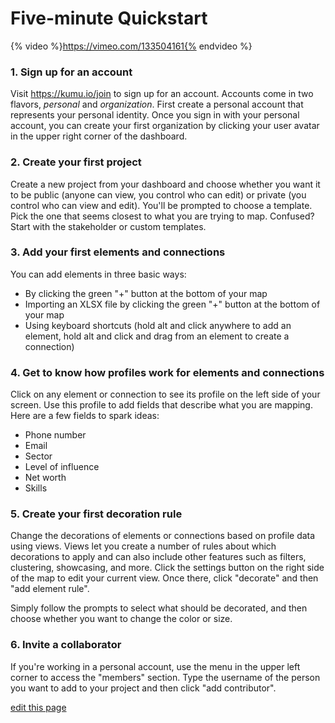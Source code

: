# Five-minute Quickstart

{% video %}https://vimeo.com/133504161{% endvideo %}

### 1. Sign up for an account

Visit https://kumu.io/join to sign up for an account. Accounts come in two flavors, *personal* and *organization*. First create a personal account that represents your personal identity. Once you sign in with your personal account, you can create your first organization by clicking your user avatar in the upper right corner of the dashboard.

### 2. Create your first project

Create a new project from your dashboard and choose whether you want it to be public (anyone can view, you control who can edit) or private (you control who can view and edit). You'll be prompted to choose a template. Pick the one that seems closest to what you are trying to map. Confused? Start with the stakeholder or custom templates.

### 3. Add your first elements and connections

You can add elements in three basic ways:

- By clicking the green "+" button at the bottom of your map
- Importing an XLSX file by clicking the green "+" button at the bottom of your map
- Using keyboard shortcuts (hold alt and click anywhere to add an element, hold alt and click and drag from an element to create a connection)

### 4. Get to know how profiles work for elements and connections

Click on any element or connection to see its profile on the left side of your screen. Use this profile to add fields that describe what you are mapping. Here are a few fields to spark ideas:

- Phone number
- Email
- Sector
- Level of influence
- Net worth
- Skills

### 5. Create your first decoration rule

Change the decorations of elements or connections based on profile data using views. Views let you create a number of rules about which decorations to apply and can also include other features such as filters, clustering, showcasing, and more. Click the settings button on the right side of the map to edit your current view. Once there, click "decorate" and then "add element rule".

Simply follow the prompts to select what should be decorated, and then choose whether you want to change the color or size.

### 6. Invite a collaborator

If you're working in a personal account, use the menu in the upper left corner to access the "members" section. Type the username of the person you want to add to your project and then click "add contributor".

<span class="edit-link"><a href="https://github.com/kumu/docs/blob/master/about/five-minute-quickstart.md" target="_blank"><i class="fa fa-github"></i> edit this page</a></span>
